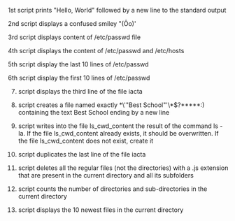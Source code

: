 1st script prints "Hello, World" followed by a new line to the standard output

2nd script displays a confused smiley "(Ôo)'

3rd script displays content of /etc/passwd file

4th script displays the content of /etc/passwd and /etc/hosts

5th script display the last 10 lines of /etc/passwd

6th script display the first 10 lines of /etc/passwd

7) script displays the third line of the file iacta

8) script creates a file named exactly \*\\'"Best School"\'\\*$\?\*\*\*\*\*:) containing the text Best School ending by a new line

9) script  writes into the file ls_cwd_content the result of the command ls -la. If the file ls_cwd_content already exists, it should be overwritten. If the file ls_cwd_content does not exist, create it

10) script duplicates the last line of the file iacta

11) script deletes all the regular files (not the directories) with a .js extension that are present in the current directory and all its subfolders

12) script counts the number of directories and sub-directories in the current directory

13) script displays the 10 newest files in the current directory
